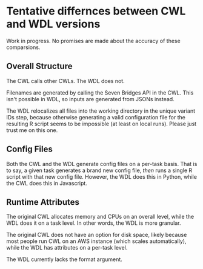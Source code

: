 # Tentative differnces between CWL and WDL versions
Work in progress. No promises are made about the accuracy of these comparsions.

## Overall Structure
The CWL calls other CWLs. The WDL does not.

Filenames are generated by calling the Seven Bridges API in the CWL. This isn't possible in WDL, so inputs are generated from JSONs instead.

The WDL relocalizes all files into the working directory in the unique variant IDs step, because otherwise generating a valid configuration file for the resulting R script seems to be impossible (at least on local runs). Please just trust me on this one.

## Config Files
Both the CWL and the WDL generate config files on a per-task basis. That is to say, a given task generates a brand new config file, *then* runs a single R script with that new config file. However, the WDL does this in Python, while the CWL does this in Javascript.

## Runtime Attributes
The original CWL allocates memory and CPUs on an overall level, while the WDL does it on a task level. In other words, the WDL is more granular.

The original CWL does not have an option for disk space, likely because most people run CWL on an AWS instance (which scales automatically), while the WDL has attributes on a per-task level.

The WDL currently lacks the format argument.
